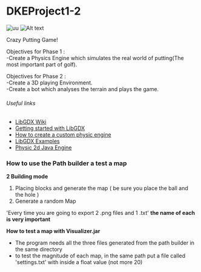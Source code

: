 # DKEProject1-2		

![uu](https://raw.githubusercontent.com/BeppeMarnell/3DCRAZYPUT/img.png)
![Alt text](/img.jpg?raw=true "Optional Title")

Crazy Putting Game!		
 		
Objectives for Phase 1 :    		
-Create a Physics Engine which simulates the real world of putting(The most important part of golf).		
 		
Objectives for Phase 2 :  		
-Create a 3D playing Environment.  		
-Create a bot which analyses the terrain and plays the game.		
		
 	
###### Useful links		
- [LibGDX Wiki](https://github.com/libgdx/libgdx/wiki/)		
- [Getting started with LibGDX](https://github.com/libgdx/libgdx/wiki)		
- [How to create a custom physic engine](https://gamedevelopment.tutsplus.com/series/how-to-create-a-custom-physics-engine--gamedev-12715)		
- [LibGDX Examples](https://github.com/libgdx/libgdx/wiki/External-tutorials)		
- [Physic 2d Java Engine](https://github.com/wilkystyle/java2dphysicsengine)		
 		
		
### How to use the Path builder a test a map		
**2 Building mode**		
 1. Placing blocks and generate the map ( be sure you place the ball and the hole )		
 2. Generate a random Map		
 		
'Every time you are going to export 2 .png files and 1 .txt' **the name of each is very important**		
 		
**How to test a map with Visualizer.jar**		
 - The program needs all the three files generated from the path builder in the same directory		
 - to test the magnitude of each map, in the same path put a file called 'settings.txt' with inside a float value (not more 20)
